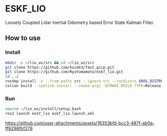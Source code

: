 # ESKF_LIO

Loosely Coupled Lidar Inertial Odometry based Error State Kalman Filter.

## How to use

### Install

```bash
mkdir -p ~/lio_ws/src && cd ~/lio_ws/src
git clone https://github.com/koide3/fast_gicp.git
git clone https://github.com/RyuYamamoto/eskf_lio.git
cd ../
rosdep install -y --from-paths src --ignore-src --rosdistro $ROS_DISTRO
colcon build --symlink-install --cmake-args -DCMAKE_BUILD_TYPE=Release
```

### Run

```bash
source ~/lio_ws/install/setup.bash
ros2 launch eskf_lio eskf_lio.launch.xml
```

https://github.com/user-attachments/assets/18353bfd-bcc3-487f-ab0a-ff9296fbf278

